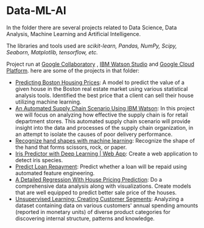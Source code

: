 # Data-ML-AI
In the folder there are several projects related to Data Science, Data Analysis, Machine Learning and Artificial Intelligence.

The libraries and tools used are _scikit-learn, Pandas, NumPy, Scipy, Seaborn, Matplotlib, tensorflow, etc._ 

Project run at [Google Collaboratory](https://colab.research.google.com/) , [IBM Watson Studio](https://dataplatform.cloud.ibm.com/) and [Google Cloud Platform](https://cloud.google.com/gcp).
here are some of the projects in that folder:

- [Predicting Boston Housing Prices](https://github.com/Sardiirfan27/Data-ML-AI/blob/main/boston_housing): A model to predict the value of a given house in the Boston real estate market using various statistical analysis tools. Identified the best price that a client can sell their house utilizing machine learning.
- [An Automated Supply Chain Scenario Using IBM Watson](https://github.com/Sardiirfan27/Data-ML-AI/tree/main/IBM%20Watson%20Projects(Data%20Science%2C%20AI%2C%20ML)/An%20Automated%20Supply%20Chain%20Scenario): In this project we will focus on analyzing how effective the supply chain is for retail department stores. This automated supply chain scenario will provide insight into the data and processes of the supply chain organization, in an attempt to isolate the causes of poor delivery performance.
- [Recognize hand shapes with machine learning](https://github.com/Sardiirfan27/Data-ML-AI/tree/main/ML): Recognize the shape of the hand that forms scissors, rock, or paper.
- [Iris Predictor with Deep Learning | Web App](https://github.com/Sardiirfan27/Data-ML-AI/tree/main/Iris-Species-Predictor-ML-Web-App): Create a web application to detect iris species.
- [Predict Loan Repayment](https://github.com/Sardiirfan27/Data-ML-AI/tree/main/predict-loan-repayment-master): Predict whether a loan will be repaid using automated feature engineering.
- [A Detailed Regression With House Pricing Prediction](https://github.com/Sardiirfan27/Data-ML-AI/tree/main/Data/Project%201): Do a comprehensive data analysis along with visualizations. Create models that are well equipped to predict better sale price of the houses.
- [Unsupervised Learning: Creating Customer Segments](https://github.com/Sardiirfan27/Data-ML-AI/tree/main/Analyzing_Customer_Spending_Data): Analyzing a dataset containing data on various customers' annual spending amounts (reported in monetary units) of diverse product categories for discovering internal structure, patterns and knowledge.
